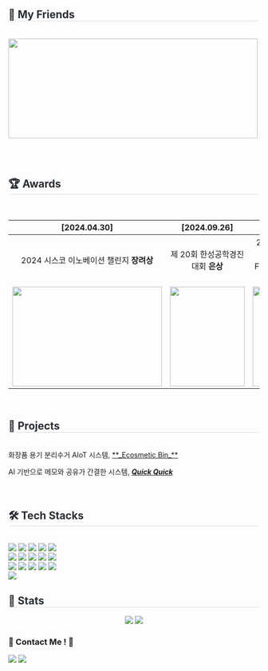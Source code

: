 <h2 style="border-bottom: 1px solid #d8dee4; color: #282d33;"> 🐶 My Friends </h2> <br> 
<a href="https://github.com/devxb/gitanimals">
<img
  src="https://render.gitanimals.org/farms/niroey"
  width="500"
  height="200"
/>
</a>

<br> <br>

<h2 style="border-bottom: 1px solid #d8dee4; color: #282d33;"> 🏆 Awards </h2> <br> 


| [2024.04.30]  | [2024.09.26]  | [2024.11.27]  |
|:-:|:-:|:-:|
| 2024 시스코 이노베이션 챌린지 **장려상**  | 제 20회 한성공학경진대회 **은상**  | 2024 SW중심대학 연합 SW FESTIVAL **최우수상**  |
| <img src="https://github.com/user-attachments/assets/4c9e2fc5-1586-4362-bf62-af4536882f3f" width="300px" height="200px"> |<img src="https://github.com/user-attachments/assets/29691818-45ea-42f1-b5a1-ae8132c3289c" width="150px" height="200px"> | <img src="https://github.com/user-attachments/assets/4e8347d5-6e6d-47c8-8115-2c1bb03f424c" width="130px" height="200px"> |


<br>


<h2 style="border-bottom: 1px solid #d8dee4; color: #282d33;"> 👾 Projects </h2> <br> 
화장품 용기 분리수거 AIoT 시스템, <a href="https://github.com/HSU-REPLAY/Ecosmetic-Bin" target="_blank"> **_Ecosmetic Bin_** </a> <br>

AI 기반으로 메모와 공유가 간결한 시스템, <a href="https://github.com/HwangCheese/QuickQuick" target="_blank"> **_Quick Quick_** </a> 
<br><br><br>

<div align= "center">
    </div>
    <div style="text-align: left;">
    <h2 style="border-bottom: 1px solid #d8dee4; color: #282d33;"> 🛠️ Tech Stacks </h2> <br> 
    <div> <img src="https://img.shields.io/badge/Android-3DDC84?style=flat&logo=Android&logoColor=white">
          <img src="https://img.shields.io/badge/Apache Tomcat-F8DC75?style=flat&logo=Apache Tomcat&logoColor=white">
          <img src="https://img.shields.io/badge/C-A8B9CC?style=flat&logo=C&logoColor=white">
          <img src="https://img.shields.io/badge/CSS3-1572B6?style=flat&logo=CSS3&logoColor=white">
          <img src="https://img.shields.io/badge/Figma-F24E1E?style=flat&logo=Figma&logoColor=white">
          <br/><img src="https://img.shields.io/badge/Firebase-FFCA28?style=flat&logo=Firebase&logoColor=white">
          <img src="https://img.shields.io/badge/Flutter-02569B?style=flat&logo=Flutter&logoColor=white">
          <img src="https://img.shields.io/badge/Flask-000000?style=flat&logo=Flask&logoColor=white">
          <img src="https://img.shields.io/badge/Github-181717?style=flat&logo=Github&logoColor=white">
          <img src="https://img.shields.io/badge/HTML5-E34F26?style=flat&logo=HTML5&logoColor=white">
          <br/><img src="https://img.shields.io/badge/IOS-000000?style=flat&logo=IOS&logoColor=white">
          <img src="https://img.shields.io/badge/Java-007396?style=flat&logo=Java&logoColor=white">
          <img src="https://img.shields.io/badge/Javascript-F7DF1E?style=flat&logo=Javascript&logoColor=white">
          <img src="https://img.shields.io/badge/MySQL-4479A1?style=flat&logo=MySQL&logoColor=white">
          <img src="https://img.shields.io/badge/Node.js-339933?style=flat&logo=Node.js&logoColor=white">
          <br/><img src="https://img.shields.io/badge/Python-3776AB?style=flat&logo=Python&logoColor=white">
          </div>
    </div>
    <div style="text-align: left;">
    <div style="text-align: left;"> 
    <h2 style="border-bottom: 1px solid #d8dee4; color: #282d33;"> 🏅 Stats </h2> <div align= "center"> <img src="https://github-readme-stats.vercel.app/api?username=niroey&bg_color=180,fff0f0,00000000&title_color=5e5f7d&text_color=5e5f7d"
         /> <img src="https://github-readme-stats.vercel.app/api/top-langs/?username=niroey&layout=compact&bg_color=180,fff0f0,00000000&title_color=5e5f7d&text_color=5e5f7d"
           /> </div> 
    </div>
    

### 🙆 Contact Me ! 🙆
<a href="https://www.instagram.com/niroey/" target="_blank"><img src="https://img.shields.io/badge/Instagram-E4405F?style=flat&logo=Instagram&logoColor=white"/></a> <a href=mailto:duflssla@gmail.com> <img src="https://img.shields.io/badge/Gmail-EA4335?style=flat&logo=Gmail&logoColor=white&link=mailto:wjsdkfls03@gmail.com"> </a> 
<br><br><br>

</div>

